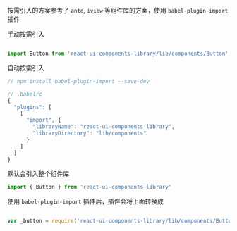 按需引入的方案参考了 `antd`, `iview` 等组件库的方案，使用 `babel-plugin-import` 插件

手动按需引入

```js

import Button from 'react-ui-components-library/lib/components/Button';
```

自动按需引入

```js
// npm install babel-plugin-import --save-dev

// .babelrc
{
  "plugins": [
    [
      "import", {
        "libraryName": "react-ui-components-library",
        "libraryDirectory": "lib/components"
      }
    ]
  ]
}
```

默认会引入整个组件库

```js
import { Button } from 'react-ui-components-library'
```

使用 `babel-plugin-import` 插件后，插件会将上面转换成

```js

var _button = require('react-ui-components-library/lib/components/Button');
```


